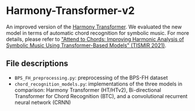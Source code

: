 # Harmony-Transformer-v2

An improved version of the [Harmony Transformer](https://archives.ismir.net/ismir2019/paper/000030.pdf). We evaluated the new model in terms of automatic chord recognition for symbolic music. For more details, please refer to ["Attend to Chords: Improving Harmonic Analysis of Symbolic Music Using Transformer-Based Models" (TISMIR 2021)](https://transactions.ismir.net/articles/10.5334/tismir.65/).


## File descriptions
  * `BPS_FH_preprocessing.py`: preprocessing of the BPS-FH dataset
  * `chord_recognition_models.py`: implementations of the three models in comparison: Harmony Transformer (HT/HTv2), Bi-directional Transformer for Chord Recognition (BTC), and a convolutional recurrent neural network (CRNN)
